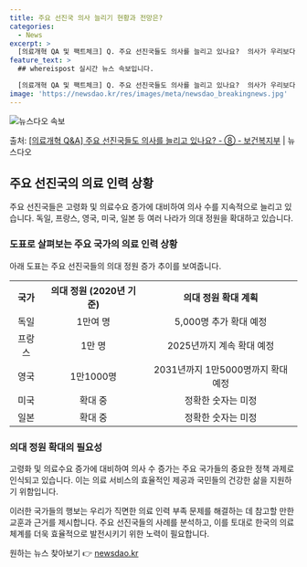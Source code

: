 ```yaml
---
title: 주요 선진국 의사 늘리기 현황과 전망은?
categories:
  - News
excerpt: >
  [의료개혁 QA 및 팩트체크] Q. 주요 선진국들도 의사를 늘리고 있나요?  의사가 우리보다 많지만 더 늘리…
feature_text: >
  ## whereispost 실시간 뉴스 속보입니다.

  [의료개혁 QA 및 팩트체크] Q. 주요 선진국들도 의사를 늘리고 있나요?  의사가 우리보다 많지만 더 늘리…
image: 'https://newsdao.kr/res/images/meta/newsdao_breakingnews.jpg'
---
```


![뉴스다오 속보](https://newsdao.kr/res/images/meta/newsdao_breakingnews.jpg)

<p>출처: <a href="https://newsdao.kr/3417" rel="dofollow">[의료개혁 Q&A] 주요 선진국들도 의사를 늘리고 있나요? - ⑧ - 보건복지부</a> | 뉴스다오</p>

<h2 data-ke-size="size26">주요 선진국의 의료 인력 상황</h2>
<p data-ke-size="size16">주요 선진국들은 고령화 및 의료수요 증가에 대비하여 의사 수를 지속적으로 늘리고 있습니다. 독일, 프랑스, 영국, 미국, 일본 등 여러 나라가 의대 정원을 확대하고 있습니다.</p>

<h3>도표로 살펴보는 주요 국가의 의료 인력 상황</h3>
<p data-ke-size="size16">아래 도표는 주요 선진국들의 의대 정원 증가 추이를 보여줍니다.</p>

<table>
  <tr>
    <th><b>국가</b></th>
    <th><b>의대 정원 (2020년 기준)</b></th>
    <th><b>의대 정원 확대 계획</b></th>
  </tr>
  <tr>
    <td style="text-align: center;">독일</td>
    <td style="text-align: center;">1만여 명</td>
    <td style="text-align: center;">5,000명 추가 확대 예정</td>
  </tr>
  <tr>
    <td style="text-align: center;">프랑스</td>
    <td style="text-align: center;">1만 명</td>
    <td style="text-align: center;">2025년까지 계속 확대 예정</td>
  </tr>
  <tr>
    <td style="text-align: center;">영국</td>
    <td style="text-align: center;">1만1000명</td>
    <td style="text-align: center;">2031년까지 1만5000명까지 확대 예정</td>
  </tr>
  <tr>
    <td style="text-align: center;">미국</td>
    <td style="text-align: center;">확대 중</td>
    <td style="text-align: center;">정확한 숫자는 미정</td>
  </tr>
  <tr>
    <td style="text-align: center;">일본</td>
    <td style="text-align: center;">확대 중</td>
    <td style="text-align: center;">정확한 숫자는 미정</td>
  </tr>
</table>

<h3>의대 정원 확대의 필요성</h3>
<p data-ke-size="size16">고령화 및 의료수요 증가에 대비하여 의사 수 증가는 주요 국가들의 중요한 정책 과제로 인식되고 있습니다. 이는 의료 서비스의 효율적인 제공과 국민들의 건강한 삶을 지원하기 위함입니다.</p>

<p data-ke-size="size16">이러한 국가들의 행보는 우리가 직면한 의료 인력 부족 문제를 해결하는 데 참고할 만한 교훈과 근거를 제시합니다. 주요 선진국들의 사례를 분석하고, 이를 토대로 한국의 의료체계를 더욱 효율적으로 발전시키기 위한 노력이 필요합니다.</p> 

원하는 뉴스 찾아보기 👉 <a href="https://newsdao.kr" rel="dofollow">newsdao.kr</a>


